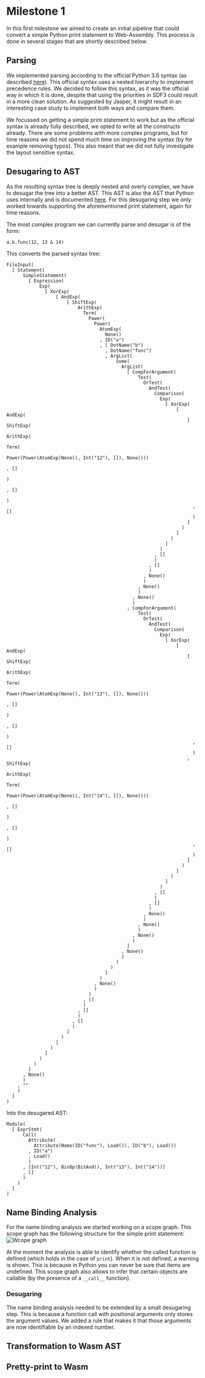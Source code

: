 # Milestone 1

In this first milestone we aimed to create an initial pipeline that could convert a simple Python print statement to Web-Assembly.
This process is done in several stages that are shortly described below.

## Parsing
We implemented parsing according to the official Python 3.6 syntax (as described [here](https://docs.python.org/3/reference/grammar.html)).
This official syntax uses a nested hierarchy to implement precedence rules. We decided to follow this syntax, as it was the official way in which it is done, despite that using the priorities in SDF3 could result in a more clean solution. As suggested by Jasper, it might result in an interesting case study to implement both ways and compare them. 

We focussed on getting a simple print statement to work but as the official syntax is already fully described, we opted to write all the constructs already. There are some problems with more complex programs, but for time reasons we did not spend much time on improving the syntax (by for example removing typos). This also meant that we did not fully investigate the layout sensitive syntax. 


## Desugaring to AST
As the resulting syntax tree is deeply nested and overly complex, we have to desugar the tree into a better AST. This AST is also the AST that Python uses internally and is documented [here](https://docs.python.org/3/library/ast.html).
For this desugaring step we only worked towards supporting the aforementioned print statement, again for time reasons.

The most complex program we can currently parse and desugar is of the form: 
```
a.b.func(12, 13 & 14)
```

This converts the parsed syntax tree: 
```
FileInput(
  [ Statement(
      SimpleStatement(
        [ Expression(
            Exp(
              [ XorExp(
                  [ AndExp(
                      [ ShiftExp(
                          ArithExp(
                            Term(
                              Power(
                                Power(
                                  AtomExp(
                                    None()
                                  , ID("a")
                                  , [ DotName("b")
                                    , DotName("func")
                                    , ArgList(
                                        Some(
                                          ArgList(
                                            [ CompForArgument(
                                                Test(
                                                  OrTest(
                                                    AndTest(
                                                      Comparison(
                                                        Exp(
                                                          [ XorExp(
                                                              [ AndExp(
                                                                  [ ShiftExp(
                                                                      ArithExp(
                                                                        Term(
                                                                          Power(Power(AtomExp(None(), Int("12"), []), None()))
                                                                        , []
                                                                        )
                                                                      , []
                                                                      )
                                                                    , []
                                                                    )
                                                                  ]
                                                                )
                                                              ]
                                                            )
                                                          ]
                                                        )
                                                      , []
                                                      )
                                                    , []
                                                    )
                                                  , None()
                                                  )
                                                , None()
                                                )
                                              , None()
                                              )
                                            , CompForArgument(
                                                Test(
                                                  OrTest(
                                                    AndTest(
                                                      Comparison(
                                                        Exp(
                                                          [ XorExp(
                                                              [ AndExp(
                                                                  [ ShiftExp(
                                                                      ArithExp(
                                                                        Term(
                                                                          Power(Power(AtomExp(None(), Int("13"), []), None()))
                                                                        , []
                                                                        )
                                                                      , []
                                                                      )
                                                                    , []
                                                                    )
                                                                  , ShiftExp(
                                                                      ArithExp(
                                                                        Term(
                                                                          Power(Power(AtomExp(None(), Int("14"), []), None()))
                                                                        , []
                                                                        )
                                                                      , []
                                                                      )
                                                                    , []
                                                                    )
                                                                  ]
                                                                )
                                                              ]
                                                            )
                                                          ]
                                                        )
                                                      , []
                                                      )
                                                    , []
                                                    )
                                                  , None()
                                                  )
                                                , None()
                                                )
                                              , None()
                                              )
                                            ]
                                          , None()
                                          )
                                        )
                                      )
                                    ]
                                  )
                                , None()
                                )
                              )
                            , []
                            )
                          , []
                          )
                        , []
                        )
                      ]
                    )
                  ]
                )
              ]
            )
          )
        ]
      , None()
      )
    , ""
    )
  ]
)
```

Into the desugared AST:

```
Module(
  [ ExprStmt(
      Call(
        Attribute(
          Attribute(Name(ID("func"), Load()), ID("b"), Load())
        , ID("a")
        , Load()
        )
      , [Int("12"), BinOp(BitAnd(), Int("13"), Int("14"))]
      , []
      )
    )
  ]
)
```

## Name Binding Analysis
For the name binding analysis we started working on a scope graph. This scope graph has the following structure for the simple print statement:
![Wcope graph](img/M1-scope-graph.png)

At the moment the analysis is able to identify whether the called function is defined (which holds in the case of `print`). When it is not defined, a warning is shown. This is because in Python you can never be sure that items are undefined.
This scope graph also allows to infer that certain objects are callable (by the presence of a `__call__` function).

### Desugaring
The name binding analysis needed to be extended by a small desugaring step. This is because a function call with positional arguments only stores the argument values. We added a rule that makes it that those arguments are now identifiable by an indexed number. 

## Transformation to Wasm AST

## Pretty-print to Wasm

